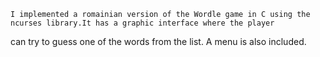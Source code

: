     I implemented a romainian version of the Wordle game in C using the ncurses library.It has a graphic interface where the player
can try to guess one of the words from the list. A menu is also included.